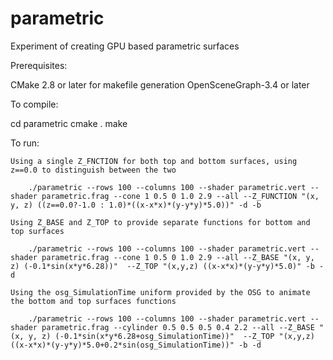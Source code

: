 # parametric
Experiment of creating GPU based parametric surfaces

Prerequisites:

   CMake 2.8 or later for makefile generation
   OpenSceneGraph-3.4 or later


To compile:

   cd parametric
   cmake .
   make


To run:

    Using a single Z_FNCTION for both top and bottom surfaces, using z==0.0 to distinguish between the two

        ./parametric --rows 100 --columns 100 --shader parametric.vert --shader parametric.frag --cone 1 0.5 0 1.0 2.9 --all --Z_FUNCTION "(x, y, z) ((z==0.0?-1.0 : 1.0)*((x-x*x)*(y-y*y)*5.0))" -d -b

    Using Z_BASE and Z_TOP to provide separate functions for bottom and top surfaces

        ./parametric --rows 100 --columns 100 --shader parametric.vert --shader parametric.frag --cone 1 0.5 0 1.0 2.9 --all --Z_BASE "(x, y, z) (-0.1*sin(x*y*6.28))"  --Z_TOP "(x,y,z) ((x-x*x)*(y-y*y)*5.0)" -b -d

    Using the osg_SimulationTime uniform provided by the OSG to animate the bottom and top surfaces functions

        ./parametric --rows 100 --columns 100 --shader parametric.vert --shader parametric.frag --cylinder 0.5 0.5 0.5 0.4 2.2 --all --Z_BASE "(x, y, z) (-0.1*sin(x*y*6.28+osg_SimulationTime))"  --Z_TOP "(x,y,z) ((x-x*x)*(y-y*y)*5.0+0.2*sin(osg_SimulationTime))" -b -d